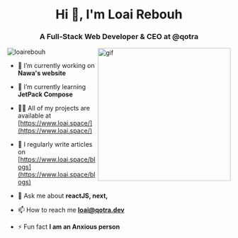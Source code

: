 <h1 align="center">Hi 👋, I'm Loai Rebouh</h1>
<h3 align="center">A Full-Stack Web Developer & CEO at @qotra</h3>
<img align="right" src="https://gifdb.com/images/high/black-cat-typing-computer-bgu9ev6w2g8xo5wi.webp" alt="gif" width="300" />
<p align="left"> <img src="https://komarev.com/ghpvc/?username=loairebouh&label=Profile%20views&color=0e75b6&style=flat" alt="loairebouh" /> </p>

- 🔭 I’m currently working on **Nawa's website**

- 🌱 I’m currently learning **JetPack Compose**

- 👨‍💻 All of my projects are available at [https://www.loai.space/](https://www.loai.space/)

- 📝 I regularly write articles on [https://www.loai.space/blogs](https://www.loai.space/blogs)

- 💬 Ask me about **reactJS, next,**

- 📫 How to reach me **loai@qotra.dev**

- ⚡ Fun fact **I am an Anxious person**
